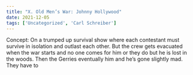 ```yaml
---
title: "X. Old Men’s War: Johnny Hollywood"
date: 2021-12-05
tags: ['Uncategorized', 'Carl Schreiber']
---
```


Concept: On a trumped up survival show where each contestant must survive in isolation and outlast each other.  But the crew gets evacuated when the war starts and no one comes for him or they do but he is lost in the woods.  Then the Gerries eventually him and he’s gone slightly mad.  They have to
